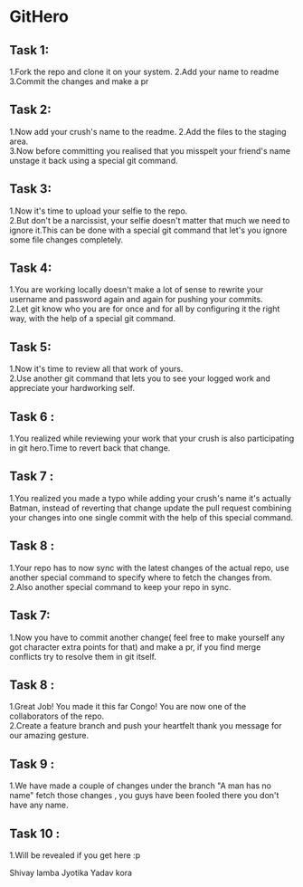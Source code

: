 # GitHero  
## Task 1:
1.Fork the repo and clone it on your system. 
2.Add your name to readme  
3.Commit the changes and make a pr  

## Task 2:  
1.Now add your crush's name to the readme.
2.Add the files to the staging area.  
3.Now before committing you realised that you misspelt your friend's name unstage it back using a special git command.  

## Task 3:  
1.Now it's time to upload your selfie to the repo.  
2.But don't be a narcissist, your selfie doesn't matter that much we need to ignore it.This can be done with a special git command that let's you ignore some file changes completely.  

## Task 4: 
1.You are working locally doesn't make a lot of sense to rewrite your username and password again and again for pushing your commits.  
2.Let git know who you are for once and for all by configuring it the right way, with the help of a special git command.  

## Task 5:  
1.Now it's time to review all that work of yours.  
2.Use another git command that lets you to see your logged work and appreciate your hardworking self.  

## Task 6 :  
1.You realized while reviewing your work that your crush is also participating in git hero.Time to revert back that change. 

## Task 7 :  
1.You realized you made a typo while adding your crush's name it's actually Batman, instead of reverting that change update the pull request combining your changes into one single commit with the help of this special command.

## Task 8 :  
1.Your repo has to now sync with the latest changes of the actual repo, use another special command to specify where to fetch the changes from.   
2.Also another special command to keep your repo in sync.

## Task 7:  
1.Now you have to commit another change( feel free to make yourself any got character extra points for that) and make a pr, if you find merge conflicts try to resolve them in git itself.  

## Task 8 :  
1.Great Job! You made it this far Congo! You are now one of the collaborators of the repo.  
2.Create a feature branch and push your heartfelt thank you message for our amazing gesture.  

## Task 9 :  
1.We have made a couple of changes under the branch "A man has no name" fetch those changes , you guys have been fooled there  you don't have any name.  

## Task 10 :  
1.Will be revealed if you get here :p


Shivay lamba
Jyotika Yadav
kora

